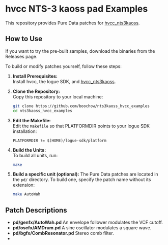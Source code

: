 # hvcc NTS-3 kaoss pad Examples

This repository provides Pure Data patches for [hvcc_nts3kaoss](https://github.com/boochow/hvcc_nts3kaoss).

## How to Use

If you want to try the pre-built samples, download the binaries from the Releases page.

To build or modify patches yourself, follow these steps:

1. **Install Prerequisites:**  
   Install hvcc, the logue SDK, and [hvcc_nts3kaoss](https://github.com/boochow/hvcc_nts3kaoss).

2. **Clone the Repository:**  
   Copy this repository to your local machine:
   ```bash
   git clone https://github.com/boochow/nts3kaoss_hvcc_examples
   cd nts3kaoss_hvcc_examples
   ```

3. **Edit the Makefile:**  
   Edit the `Makefile` so that PLATFORMDIR points to your logue SDK installation:
   ```
   PLATFORMDIR ?= $(HOME)/logue-sdk/platform
   ```
4. **Build the Units:**  
   To build all units, run:
   
   ```bash
   make
   ```
   
5. **Build a specific unit (optional):**
   The Pure Data patches are located in the `pd/` directory. To build one, specify the patch name without its extension:
   
   ```bash
   make AutoWah
   ```

## Patch Descriptions

- **pd/genfx/AutoWah.pd** 
  An envelope follower modulates the VCF cutoff. 
- **pd/oscfx/AMDrum.pd** 
  A sine oscillator modulates a square wave.
- **pd/bgfx/CombResonator.pd** 
  Stereo comb filter.
- 
